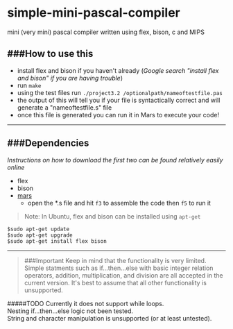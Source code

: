 simple-mini-pascal-compiler
===========================

mini (very mini) pascal compiler written using flex, bison, c and MIPS

###How to use this
-----------------------------
- install flex and bison if you haven't already
  (*Google search "install flex and bison" if you are having trouble*)
- run ```make```
- using the test files run ```./project3.2 /optionalpath/nameoftestfile.pas```
- the output of this will tell you if your file is syntactically correct and will generate a "nameoftestfile.s" file
- once this file is generated you can run it in Mars to execute your code!

----------------------------

###Dependencies
-----------------------------
*Instructions on how to download the first two can be found relatively easily online*  

- flex 
- bison  
- [mars](http://courses.missouristate.edu/KenVollmar/MARS/download.htm)  
  - open the *.s file and hit ```f3``` to assemble the code then ```f5``` to run it

> Note: In Ubuntu, flex and bison can be installed using ```apt-get```  

```$sudo apt-get update```  
```$sudo apt-get upgrade ```  
```$sudo apt-get install flex bison```

---------------------------
> ###Important
Keep in mind that the functionality is very limited. Simple statments such as if...then...else with basic integer relation operators, addition, multiplication, and division are all accepted in the current version. It's best to assume that all other functionality is unsupported.

#####TODO
Currently it does not support while loops.   
Nesting if...then...else logic not been tested.  
String and character manipulation is unsupported (or at least untested).
